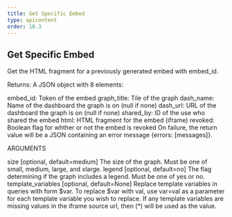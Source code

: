 ```yaml
---
title: Get Specific Embed
type: apicontent
order: 18.3
---
```


## Get Specific Embed
Get the HTML fragment for a previously generated embed with embed_id.

Returns: A JSON object with 8 elements:

embed_id: Token of the embed
graph_title: Tile of the graph
dash_name: Name of the dashboard the graph is on (null if none)
dash_url: URL of the dashboard the graph is on (null if none)
shared_by: ID of the use who shared the embed
html: HTML fragment for the embed (iframe)
revoked: Boolean flag for whther or not the embed is revoked
On failure, the return value will be a JSON containing an error message {errors: [messages]}.

ARGUMENTS

size [optional, default=medium]
The size of the graph. Must be one of small, medium, large, and xlarge.
legend [optional, default=no]
The flag determining if the graph includes a legend. Must be one of yes or no.
template_variables [optional, default=None]
Replace template variables in queries with form $var. To replace $var with val, use var=val as a parameter for each template variable you wish to replace. If any template variables are missing values in the iframe source url, then (*) will be used as the value.
